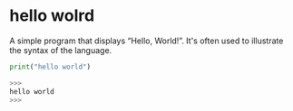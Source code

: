 
hello wolrd
======

A simple program that displays “Hello, World!”. It's often used to illustrate the syntax of the language.

```python
print("hello world")

>>>
hello world
>>>
```

